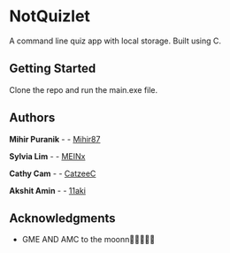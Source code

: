 # NotQuizlet

A command line quiz app with local storage. Built using C.

## Getting Started

Clone the repo and run the main.exe file.



## Authors

**Mihir Puranik** -  - [Mihir87](https://github.com/mihir87)

**Sylvia Lim** -  - [MEINx](https://github.com/MEINx)

**Cathy Cam** -  - [CatzeeC](https://github.com/CatzeeC)

**Akshit Amin** -  - [11aki](https://github.com/11aki)

## Acknowledgments

* GME AND AMC to the moonn🚀🚀🚀🚀🚀
